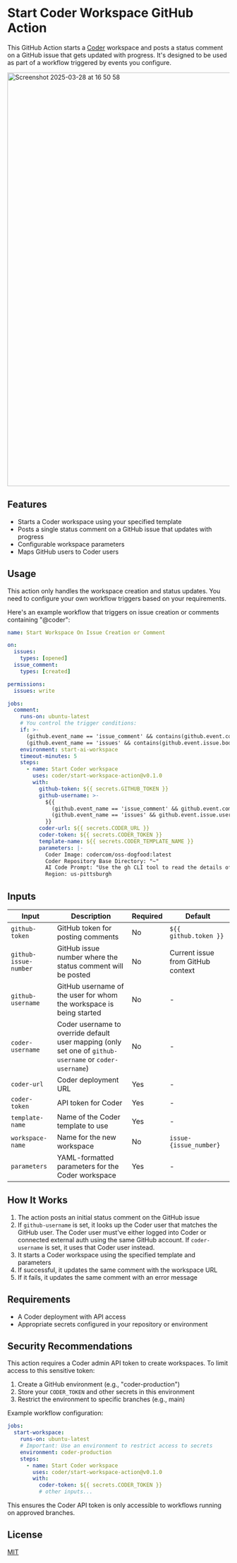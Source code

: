 # Start Coder Workspace GitHub Action

This GitHub Action starts a [Coder](https://coder.com) workspace and posts a status comment on a GitHub issue that gets updated with progress. It's designed to be used as part of a workflow triggered by events you configure.

<img width="937" alt="Screenshot 2025-03-28 at 16 50 58" src="https://github.com/user-attachments/assets/b0473626-01f8-4f8e-9298-e75447f214be" />

## Features

- Starts a Coder workspace using your specified template
- Posts a single status comment on a GitHub issue that updates with progress
- Configurable workspace parameters
- Maps GitHub users to Coder users

## Usage

This action only handles the workspace creation and status updates. You need to configure your own workflow triggers based on your requirements.

Here's an example workflow that triggers on issue creation or comments containing "@coder":

```yaml
name: Start Workspace On Issue Creation or Comment

on:
  issues:
    types: [opened]
  issue_comment:
    types: [created]

permissions:
  issues: write

jobs:
  comment:
    runs-on: ubuntu-latest
    # You control the trigger conditions:
    if: >-
      (github.event_name == 'issue_comment' && contains(github.event.comment.body, '@coder')) || 
      (github.event_name == 'issues' && contains(github.event.issue.body, '@coder'))
    environment: start-ai-workspace
    timeout-minutes: 5
    steps:
      - name: Start Coder workspace
        uses: coder/start-workspace-action@v0.1.0
        with:
          github-token: ${{ secrets.GITHUB_TOKEN }}
          github-username: >-
            ${{
              (github.event_name == 'issue_comment' && github.event.comment.user.login) || 
              (github.event_name == 'issues' && github.event.issue.user.login)
            }}
          coder-url: ${{ secrets.CODER_URL }}
          coder-token: ${{ secrets.CODER_TOKEN }}
          template-name: ${{ secrets.CODER_TEMPLATE_NAME }}
          parameters: |-
            Coder Image: codercom/oss-dogfood:latest
            Coder Repository Base Directory: "~"
            AI Code Prompt: "Use the gh CLI tool to read the details of issue https://github.com/${{ github.repository }}/issues/${{ github.event.issue.number }} and then address it."
            Region: us-pittsburgh
```

## Inputs

| Input                 | Description                                                                                             | Required | Default                           |
| --------------------- | ------------------------------------------------------------------------------------------------------- | -------- | --------------------------------- |
| `github-token`        | GitHub token for posting comments                                                                       | No       | `${{ github.token }}`             |
| `github-issue-number` | GitHub issue number where the status comment will be posted                                             | No       | Current issue from GitHub context |
| `github-username`     | GitHub username of the user for whom the workspace is being started                                     | No       | -                                 |
| `coder-username`      | Coder username to override default user mapping (only set one of `github-username` or `coder-username`) | No       | -                                 |
| `coder-url`           | Coder deployment URL                                                                                    | Yes      | -                                 |
| `coder-token`         | API token for Coder                                                                                     | Yes      | -                                 |
| `template-name`       | Name of the Coder template to use                                                                       | Yes      | -                                 |
| `workspace-name`      | Name for the new workspace                                                                              | No       | `issue-{issue_number}`            |
| `parameters`          | YAML-formatted parameters for the Coder workspace                                                       | Yes      | -                                 |

## How It Works

1. The action posts an initial status comment on the GitHub issue
2. If `github-username` is set, it looks up the Coder user that matches the GitHub user. The Coder user must've either logged into Coder or connected external auth using the same GitHub account. If `coder-username` is set, it uses that Coder user instead.
3. It starts a Coder workspace using the specified template and parameters
4. If successful, it updates the same comment with the workspace URL
5. If it fails, it updates the same comment with an error message

## Requirements

- A Coder deployment with API access
- Appropriate secrets configured in your repository or environment

## Security Recommendations

This action requires a Coder admin API token to create workspaces. To limit access to this sensitive token:

1. Create a GitHub environment (e.g., "coder-production")
2. Store your `CODER_TOKEN` and other secrets in this environment
3. Restrict the environment to specific branches (e.g., main)

Example workflow configuration:

```yaml
jobs:
  start-workspace:
    runs-on: ubuntu-latest
    # Important: Use an environment to restrict access to secrets
    environment: coder-production
    steps:
      - name: Start Coder workspace
        uses: coder/start-workspace-action@v0.1.0
        with:
          coder-token: ${{ secrets.CODER_TOKEN }}
          # other inputs...
```

This ensures the Coder API token is only accessible to workflows running on approved branches.

## License

[MIT](LICENSE)
